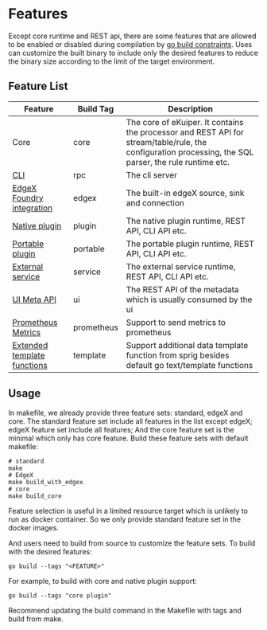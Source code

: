 # Features

Except core runtime and REST api, there are some features that are allowed to be enabled or disabled during compilation by [go build constraints](https://pkg.go.dev/go/build#hdr-Build_Constraints). Uses can customize the built binary to include only the desired features to reduce the binary size according to the limit of the target environment. 

## Feature List

| Feature                                                                            | Build Tag  | Description                                                                                                                                            |
|------------------------------------------------------------------------------------|------------|--------------------------------------------------------------------------------------------------------------------------------------------------------|
| Core                                                                               | core       | The core of eKuiper. It contains the processor and REST API for stream/table/rule, the configuration processing, the SQL parser, the rule runtime etc. |
| [CLI](./cli/overview.md)                                                           | rpc        | The cli server                                                                                                                                         |
| [EdgeX Foundry integration](./edgex/edgex_rule_engine_tutorial.md)                 | edgex      | The built-in edgeX source, sink and connection                                                                                                         |
| [Native plugin](./extension/native/overview.md)                                    | plugin     | The native plugin runtime, REST API, CLI API etc.                                                                                                      |
| [Portable plugin](./extension/portable/overview.md)                                | portable   | The portable plugin runtime, REST API, CLI API etc.                                                                                                    |
| [External service](./extension/external/external_func.md)                          | service    | The external service runtime, REST API, CLI API etc.                                                                                                   |
| [UI Meta API](./manager-ui/overview.md)                                            | ui         | The REST API of the metadata which is usually consumed by the ui                                                                                       |
| [Prometheus Metrics](./operation/configuration_file.md#prometheus-configuration)   | prometheus | Support to send metrics to prometheus                                                                                                                  |
| [Extended template functions](./rules/overview.md#functions-supported-in-template) | template   | Support additional data template function from sprig besides default go text/template functions                                                        |

## Usage

In makefile, we already provide three feature sets: standard, edgeX and core. The standard feature set include all features in the list except edgeX; edgeX feature set include all features; And the core feature set is the minimal which only has core feature. Build these feature sets with default makefile:

```shell
# standard
make
# EdgeX
make build_with_edgex
# core
make build_core
```

Feature selection is useful in a limited resource target which is unlikely to run as docker container. So we only provide standard feature set in the docker images. 

And users need to build from source to customize the feature sets. To build with the desired features:

```shell
go build --tags "<FEATURE>"
```

For example, to build with core and native plugin support:

```shell
go build --tags "core plugin"
```

Recommend updating the build command in the Makefile with tags and build from make.